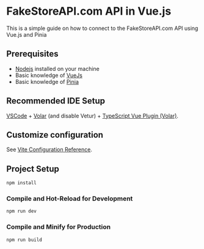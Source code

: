 # FakeStoreAPI.com API in Vue.js

This is a simple guide on how to connect to the FakeStoreAPI.com API using Vue.js and Pinia

## Prerequisites
- [Nodejs](https://nodejs.org/) installed on your machine
-  Basic knowledge of [VueJs](https://vuejs.org/)
-  Basic knowledge of [Pinia](https://pinia.vuejs.org/)


## Recommended IDE Setup

[VSCode](https://code.visualstudio.com/) + [Volar](https://marketplace.visualstudio.com/items?itemName=Vue.volar) (and disable Vetur) + [TypeScript Vue Plugin (Volar)](https://marketplace.visualstudio.com/items?itemName=Vue.vscode-typescript-vue-plugin).

## Customize configuration

See [Vite Configuration Reference](https://vitejs.dev/config/).

## Project Setup

```sh
npm install
```

### Compile and Hot-Reload for Development

```sh
npm run dev
```

### Compile and Minify for Production

```sh
npm run build
```
